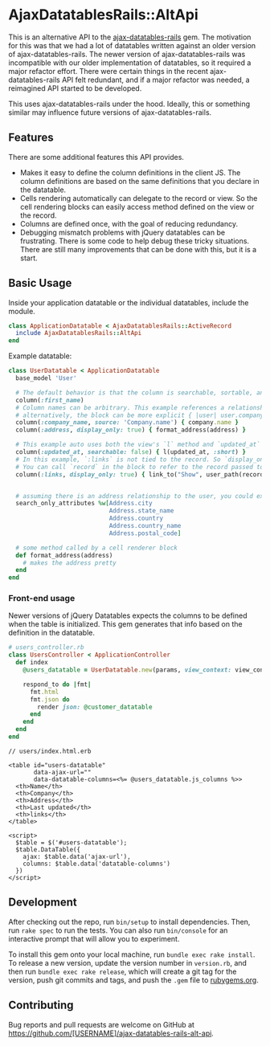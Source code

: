 # AjaxDatatablesRails::AltApi

This is an alternative API to the [ajax-datatables-rails](https://github.com/jbox-web/ajax-datatables-rails) gem. The motivation for this was that we had a lot of datatables written against an older version of ajax-datatables-rails. The newer version of ajax-datatables-rails was incompatible with our older implementation of datatables, so it required a major refactor effort. There were certain things in the recent ajax-datatables-rails API felt redundant, and if a major refactor was needed, a reimagined API started to be developed.

This uses ajax-datatables-rails under the hood. Ideally, this or something similar may influence future versions of ajax-datatables-rails.

## Features

There are some additional features this API provides.

* Makes it easy to define the column definitions in the client JS. The column definitions are based on the same definitions that you declare in the datatable.
* Cells rendering automatically can delegate to the record or view. So the cell rendering blocks can easily access method defined on the view or the record.
* Columns are defined once, with the goal of reducing redundancy.
* Debugging mismatch problems with jQuery datatables can be frustrating. There is some code to help debug these tricky situations. There are still many improvements that can be done with this, but it is a start.

## Basic Usage

Inside your application datatable or the individual datatables, include the module.

```Ruby
class ApplicationDatatable < AjaxDatatablesRails::ActiveRecord
  include AjaxDatatablesRails::AltApi
end
```

Example datatable:

```Ruby
class UserDatatable < ApplicationDatatable
  base_model 'User'

  # The default behavior is that the column is searchable, sortable, and renders the value.
  column(:first_name)
  # Column names can be arbitrary. This example references a relationship
  # alternatively, the block can be more explicit { |user| user.company.name } or { record.company.name }
  column(:company_name, source: 'Company.name') { company.name }
  column(:address, display_only: true) { format_address(address) }

  # This example auto uses both the view's `l` method and `updated_at` (from the user record)
  column(:updated_at, searchable: false) { l(updated_at, :short) }
  # In this example, `:links` is not tied to the record. So `display_only` is used so it is not searchable or sortable.
  # You can call `record` in the block to refer to the record passed to the cell renderer.
  column(:links, display_only: true) { link_to("Show", user_path(record)) }


  # assuming there is an address relationship to the user, you could expose searchable attrs this way
  search_only_attributes %w[Address.city
                            Address.state_name
                            Address.country
                            Address.country_name
                            Address.postal_code]

  # some method called by a cell renderer block
  def format_address(address)
    # makes the address pretty
  end
end
```

### Front-end usage

Newer versions of jQuery Datatables expects the columns to be defined when the table is initialized. This gem generates that info based on the definition in the datatable.

```Ruby
# users_controller.rb
class UsersController < ApplicationController
  def index
    @users_datatable = UserDatatable.new(params, view_context: view_context)

    respond_to do |fmt|
      fmt.html
      fmt.json do
        render json: @customer_datatable
      end
    end
  end
end
```

```ERB
// users/index.html.erb

<table id="users-datatable"
       data-ajax-url=""
       data-datatable-columns=<%= @users_datatable.js_columns %>>
  <th>Name</th>
  <th>Company</th>
  <th>Address</th>
  <th>Last updated</th>
  <th>links</th>
</table>

<script>
  $table = $('#users-datatable');
  $table.DataTable({
    ajax: $table.data('ajax-url'),
    columns: $table.data('datatable-columns')
  })
</script>
```

## Development

After checking out the repo, run `bin/setup` to install dependencies. Then, run `rake spec` to run the tests. You can also run `bin/console` for an interactive prompt that will allow you to experiment.

To install this gem onto your local machine, run `bundle exec rake install`. To release a new version, update the version number in `version.rb`, and then run `bundle exec rake release`, which will create a git tag for the version, push git commits and tags, and push the `.gem` file to [rubygems.org](https://rubygems.org).

## Contributing

Bug reports and pull requests are welcome on GitHub at https://github.com/[USERNAME]/ajax-datatables-rails-alt-api.
